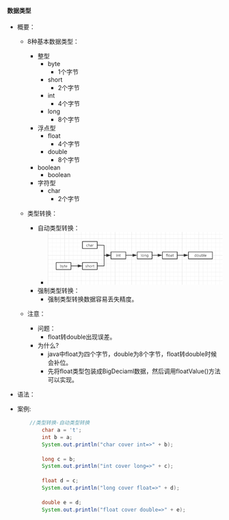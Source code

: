 #### 数据类型

- 概要：
    - 8种基本数据类型：
        - 整型
            - byte
                - 1个字节
            - short
                - 2个字节
            - int
                - 4个字节
            - long
                - 8个字节
        - 浮点型
            - float
                - 4个字节
            - double
                - 8个字节
        - boolean
            - boolean
        - 字符型
            - char
                - 2个字节

    - 类型转换：
        - 自动类型转换：
            - ![自动类型转换](./img/leixingzhuanhuan.png)
        - 强制类型转换：
            - 强制类型转换数据容易丢失精度。
    - 注意：
        - 问题：
            - float转double出现误差。
        - 为什么?
            - java中float为四个字节，double为8个字节，float转double时候会补位。
            - 先将float类型包装成BigDeciaml数据，然后调用floatValue()方法可以实现。


- 语法：
- 案例:
    ```java
        //类型转换-自动类型转换
            char a = 't';
            int b = a;
            System.out.println("char cover int=>" + b);

            long c = b;
            System.out.println("int cover long=>" + c);

            float d = c;
            System.out.println("long cover float=>" + d);

            double e = d;
            System.out.println("float cover double=>" + e);
    ```